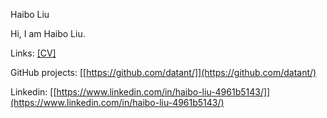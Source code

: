 Haibo Liu

Hi, I am Haibo Liu. 

Links: [[CV]](https://github.com/datant/datant.github.io/blob/main/docs/resume.pdf)

GitHub projects: [[https://github.com/datant/]](https://github.com/datant/)

Linkedin: [[https://www.linkedin.com/in/haibo-liu-4961b5143/]](https://www.linkedin.com/in/haibo-liu-4961b5143/)
